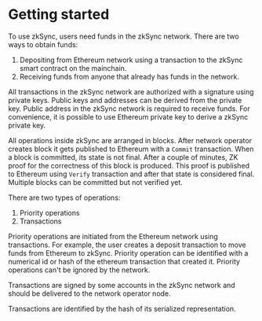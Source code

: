 # Getting started

To use zkSync, users need funds in the zkSync network. There are two ways to obtain funds:

1. Depositing from Ethereum network using a transaction to the zkSync smart contract on the mainchain.
2. Receiving funds from anyone that already has funds in the network.

All transactions in the zkSync network are authorized with a signature using private keys. Public keys and addresses can be derived from the private key. Public address in the zkSync network is required to receive funds. For convenience, it is possible to use Ethereum private key to derive a zkSync private key.

All operations inside zkSync are arranged in blocks. After network operator creates block it gets published to Ethereum with a `Commit` transaction. When a block is committed, its state is not final. After a couple of minutes, ZK proof for the correctness of this block is produced. This proof is published to Ethereum using `Verify` transaction and after that state is considered final. Multiple blocks can be committed but not verified yet.

There are two types of operations:

1. Priority operations
2. Transactions

Priority operations are initiated from the Ethereum network using transactions. For example, the user creates a deposit transaction to move funds from Ethereum to zkSync. Priority operation can be identified with a numerical id or hash of the ethereum transaction that created it. Priority operations can't be ignored by the network. 

Transactions are signed by some accounts in the zkSync network and should be delivered to the network operator node. 

Transactions are identified by the hash of its serialized representation.
